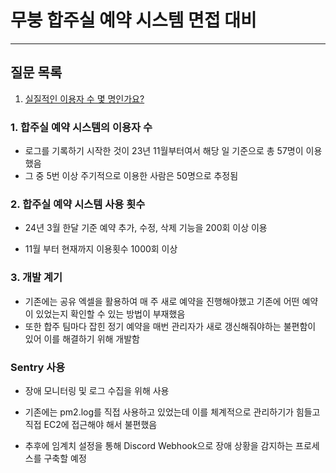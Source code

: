 # 무붕 합주실 예약 시스템 면접 대비

---

## 질문 목록

1. [실질적인 이용자 수 몇 명인가요?](#1-합주실-예약-시스템의-이용자-수)

### 1. 합주실 예약 시스템의 이용자 수

- 로그를 기록하기 시작한 것이 23년 11월부터여서 해당 일 기준으로 총 57명이 이용했음
- 그 중 5번 이상 주기적으로 이용한 사람은 50명으로 추정됨

### 2. 합주실 예약 시스템 사용 횟수

- 24년 3월 한달 기준 예약 추가, 수정, 삭제 기능을 200회 이상 이용

- 11월 부터 현재까지 이용횟수 1000회 이상

### 3. 개발 계기

- 기존에는 공유 엑셀을 활용하여 매 주 새로 예약을 진행해야했고 기존에 어떤 예약이 있었는지 확인할 수 있는 방법이 부재했음
- 또한 합주 팀마다 잡힌 정기 예약을 매번 관리자가 새로 갱신해줘야하는 불편함이 있어 이를 해결하기 위해 개발함

### Sentry 사용

- 장애 모니터링 및 로그 수집을 위해 사용
- 기존에는 pm2.log를 직접 사용하고 있었는데 이를 체계적으로 관리하기가 힘들고 직접 EC2에 접근해야 해서 불편했음

- 추후에 임계치 설정을 통해 Discord Webhook으로 장애 상황을 감지하는 프로세스를 구축할 예정
